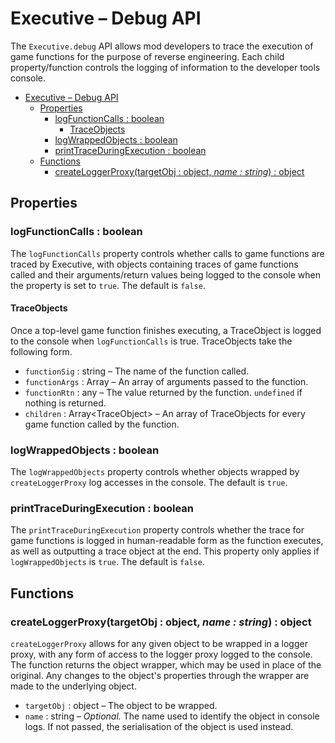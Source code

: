 # Executive – Debug API

The `Executive.debug` API allows mod developers to trace the execution of game functions for the purpose of reverse engineering. Each child property/function controls the logging of information to the developer tools console.

- [Executive – Debug API](#executive--debug-api)
  - [Properties](#properties)
    - [logFunctionCalls : boolean](#logfunctioncalls--boolean)
      - [TraceObjects](#traceobjects)
    - [logWrappedObjects : boolean](#logwrappedobjects--boolean)
    - [printTraceDuringExecution : boolean](#printtraceduringexecution--boolean)
  - [Functions](#functions)
    - [createLoggerProxy(targetObj : object, *name : string*) : object](#createloggerproxytargetobj--object-name--string--object)

## Properties

### logFunctionCalls : boolean

The `logFunctionCalls` property controls whether calls to game functions are traced by Executive, with objects containing traces of game functions called and their arguments/return values being logged to the console when the property is set to `true`. The default is `false`.

#### TraceObjects

Once a top-level game function finishes executing, a TraceObject is logged to the console when `logFunctionCalls` is true. TraceObjects take the following form.

- `functionSig` : string – The name of the function called.
- `functionArgs` : Array – An array of arguments passed to the function.
- `functionRtn` : any – The value returned by the function. `undefined` if nothing is returned.
- `children` : Array\<TraceObject\> – An array of TraceObjects for every game function called by the function.

### logWrappedObjects : boolean

The `logWrappedObjects` property controls whether objects wrapped by `createLoggerProxy` log accesses in the console. The default is `true`.

### printTraceDuringExecution : boolean

The `printTraceDuringExecution` property controls whether the trace for game functions is logged in human-readable form as the function executes, as well as outputting a trace object at the end. This property only applies if `logWrappedObjects` is `true`. The default is `false`.

## Functions

### createLoggerProxy(targetObj : object, *name : string*) : object

`createLoggerProxy` allows for any given object to be wrapped in a logger proxy, with any form of access to the logger proxy logged to the console. The function returns the object wrapper, which may be used in place of the original. Any changes to the object's properties through the wrapper are made to the underlying object.

- `targetObj` : object – The object to be wrapped.
- `name` : string – *Optional.* The name used to identify the object in console logs. If not passed, the serialisation of the object is used instead.